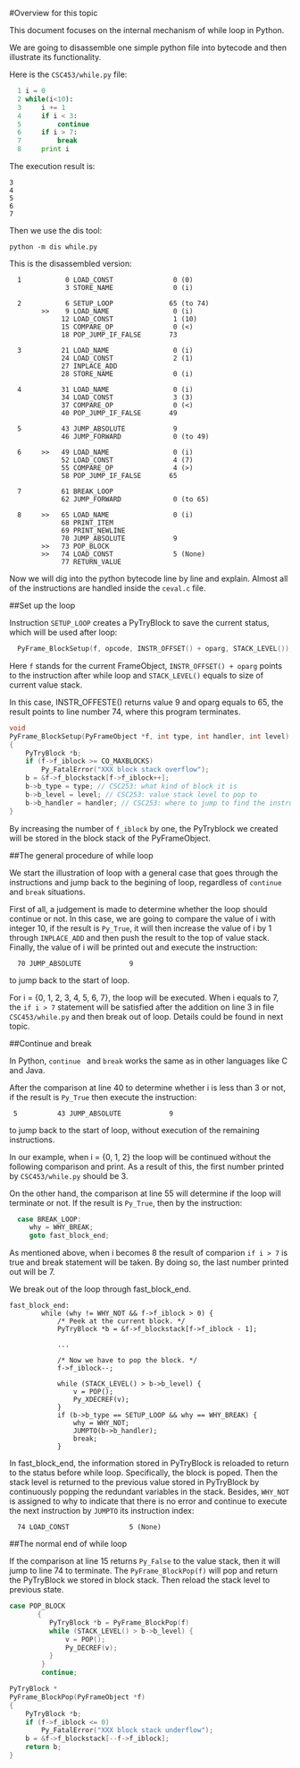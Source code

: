 #Overview for this topic

This document focuses on the internal mechanism of while loop in Python.

We are going to disassemble one simple python file into bytecode and then illustrate its functionality.

Here is the `CSC453/while.py` file:

```python
  1 i = 0
  2 while(i<10):
  3     i += 1
  4     if i < 3:
  5         continue
  6     if i > 7:
  7         break
  8     print i
```
The execution result is:

```
3
4
5
6
7
```

Then we use the dis tool:

```
python -m dis while.py
```

This is the disassembled version:

```
  1           0 LOAD_CONST               0 (0)
              3 STORE_NAME               0 (i)

  2           6 SETUP_LOOP              65 (to 74)
        >>    9 LOAD_NAME                0 (i)
             12 LOAD_CONST               1 (10)
             15 COMPARE_OP               0 (<)
             18 POP_JUMP_IF_FALSE       73

  3          21 LOAD_NAME                0 (i)
             24 LOAD_CONST               2 (1)
             27 INPLACE_ADD         
             28 STORE_NAME               0 (i)

  4          31 LOAD_NAME                0 (i)
             34 LOAD_CONST               3 (3)
             37 COMPARE_OP               0 (<)
             40 POP_JUMP_IF_FALSE       49

  5          43 JUMP_ABSOLUTE            9
             46 JUMP_FORWARD             0 (to 49)

  6     >>   49 LOAD_NAME                0 (i)
             52 LOAD_CONST               4 (7)
             55 COMPARE_OP               4 (>)
             58 POP_JUMP_IF_FALSE       65

  7          61 BREAK_LOOP          
             62 JUMP_FORWARD             0 (to 65)

  8     >>   65 LOAD_NAME                0 (i)
             68 PRINT_ITEM          
             69 PRINT_NEWLINE       
             70 JUMP_ABSOLUTE            9
        >>   73 POP_BLOCK           
        >>   74 LOAD_CONST               5 (None)
             77 RETURN_VALUE 
```
Now we will dig into the python bytecode line by line and explain. Almost all of the instructions are handled inside the `ceval.c` file.

##Set up the loop

Instruction `SETUP_LOOP` creates a PyTryBlock to save the current status, which will be used after loop:

```c
  PyFrame_BlockSetup(f, opcode, INSTR_OFFSET() + oparg, STACK_LEVEL());
```
Here `f` stands for the current FrameObject, `INSTR_OFFSET() + oparg` points to the instruction after while loop and `STACK_LEVEL()` equals to size of current value stack.

In this case, INSTR_OFFESTE() returns value 9 and oparg equals to 65, the result points to line number 74, where this program terminates.
```c
void
PyFrame_BlockSetup(PyFrameObject *f, int type, int handler, int level)
{
    PyTryBlock *b;
    if (f->f_iblock >= CO_MAXBLOCKS)
        Py_FatalError("XXX block stack overflow");
    b = &f->f_blockstack[f->f_iblock++];
    b->b_type = type; // CSC253: what kind of block it is 
    b->b_level = level; // CSC253: value stack level to pop to 
    b->b_handler = handler; // CSC253: where to jump to find the instruction index after while loop
}
```
By increasing the number of `f_iblock` by one, the PyTryblock we created will be stored in the block stack of the PyFrameObject.

##The general procedure of while loop

We start the illustration of loop with a general case that goes through the instructions and jump back to the begining of loop, regardless of `continue` and `break` situations.

First of all, a judgement is made to determine whether the loop should continue or not. In this case, we are going to compare the value of i with integer 10, if the result is `Py_True`, it will then increase the value of i by 1 through `INPLACE_ADD` and then push the result to the top of value stack. Finally, the value of i will be printed out and execute the instruction:
```
  70 JUMP_ABSOLUTE            9
```

to jump back to the start of loop.

For i = {0, 1, 2, 3, 4, 5, 6, 7}, the loop will be executed. When i equals to 7, the `if i > 7` statement will be satisfied after the addition on line 3 in file `CSC453/while.py` and then break out of loop. Details could be found in next topic.

##Continue and break

In Python, `continue ` and `break` works the same as in other languages like C and Java.

After the comparison at line 40 to determine whether i is less than 3 or not, if the result is `Py_True` then execute the instruction:
```
 5          43 JUMP_ABSOLUTE            9
```
to jump back to the start of loop, without execution of the remaining instructions.

In our example, when i = {0, 1, 2} the loop will be continued without the following comparison and print. As a result of this, the first number printed by `CSC453/while.py` should be 3.

On the other hand, the comparison at line 55 will determine if the loop will terminate or not. If the result is `Py_True`, then by the instruction:
```c
  case BREAK_LOOP:
     why = WHY_BREAK;
     goto fast_block_end;
```
As mentioned above, when i becomes 8 the result of comparion `if i > 7` is true and break statement will be taken. By doing so, the last number printed out will be 7.

We break out of the loop through fast_block_end.
```
fast_block_end:
        while (why != WHY_NOT && f->f_iblock > 0) {
            /* Peek at the current block. */
            PyTryBlock *b = &f->f_blockstack[f->f_iblock - 1];

            ...

            /* Now we have to pop the block. */
            f->f_iblock--;

            while (STACK_LEVEL() > b->b_level) {
                v = POP();
                Py_XDECREF(v);
            }
            if (b->b_type == SETUP_LOOP && why == WHY_BREAK) {
                why = WHY_NOT;
                JUMPTO(b->b_handler);
                break;
            }
```
In fast_block_end, the information stored in PyTryBlock is reloaded to return to the status before while loop.
Specifically, the block is poped. Then the stack level is returned to the previous value stored in PyTryBlock by continuously popping the redundant variables in the stack. Besides, `WHY_NOT` is assigned to why to indicate that there is no error and continue to execute the next instruction by `JUMPTO` its instruction index:
```
  74 LOAD_CONST               5 (None)
```

##The normal end of while loop


If the comparison at line 15 returns `Py_False` to the value stack, then it will jump to line 74 to terminate. The `PyFrame_BlockPop(f)` will pop and return the PyTryBlock we stored in block stack. Then reload the stack level to previous state.
```C
case POP_BLOCK
       {
          PyTryBlock *b = PyFrame_BlockPop(f)                            
          while (STACK_LEVEL() > b->b_level) {
              v = POP();
              Py_DECREF(v);
          }
        }
        continue;
```
```c
PyTryBlock *
PyFrame_BlockPop(PyFrameObject *f)
{
    PyTryBlock *b;
    if (f->f_iblock <= 0)
        Py_FatalError("XXX block stack underflow");
    b = &f->f_blockstack[--f->f_iblock];
    return b;
}
```



